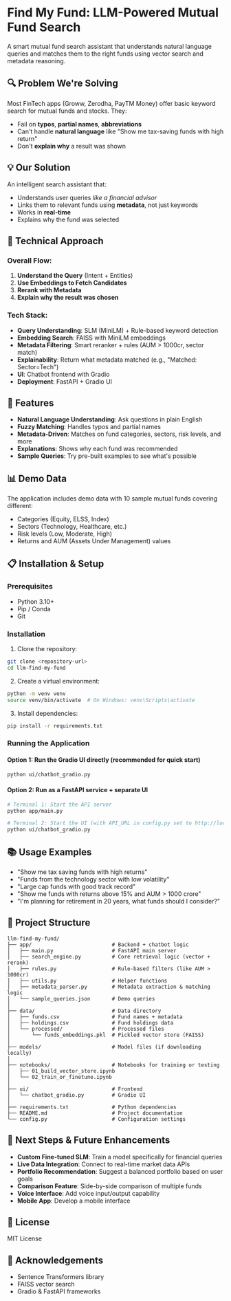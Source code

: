 # Find My Fund: LLM-Powered Mutual Fund Search

A smart mutual fund search assistant that understands natural language queries and matches them to the right funds using vector search and metadata reasoning.

## 🔍 Problem We're Solving

Most FinTech apps (Groww, Zerodha, PayTM Money) offer basic keyword search for mutual funds and stocks. They:
- Fail on **typos**, **partial names**, **abbreviations**
- Can't handle **natural language** like "Show me tax-saving funds with high return"
- Don't **explain why** a result was shown

## 💡 Our Solution

An intelligent search assistant that:
- Understands user queries *like a financial advisor*
- Links them to relevant funds using **metadata**, not just keywords
- Works in **real-time**
- Explains why the fund was selected

## 🔧 Technical Approach

### Overall Flow:
1. **Understand the Query** (Intent + Entities)
2. **Use Embeddings to Fetch Candidates**
3. **Rerank with Metadata**
4. **Explain why the result was chosen**

### Tech Stack:
- **Query Understanding**: SLM (MiniLM) + Rule-based keyword detection
- **Embedding Search**: FAISS with MiniLM embeddings
- **Metadata Filtering**: Smart reranker + rules (AUM > 1000cr, sector match)
- **Explainability**: Return what metadata matched (e.g., "Matched: Sector=Tech")
- **UI**: Chatbot frontend with Gradio
- **Deployment**: FastAPI + Gradio UI

## 🚀 Features

- **Natural Language Understanding**: Ask questions in plain English
- **Fuzzy Matching**: Handles typos and partial names
- **Metadata-Driven**: Matches on fund categories, sectors, risk levels, and more
- **Explanations**: Shows why each fund was recommended
- **Sample Queries**: Try pre-built examples to see what's possible

## 📊 Demo Data

The application includes demo data with 10 sample mutual funds covering different:
- Categories (Equity, ELSS, Index)
- Sectors (Technology, Healthcare, etc.)
- Risk levels (Low, Moderate, High)
- Returns and AUM (Assets Under Management) values

## 📋 Installation & Setup

### Prerequisites
- Python 3.10+
- Pip / Conda
- Git

### Installation

1. Clone the repository:
```bash
git clone <repository-url>
cd llm-find-my-fund
```

2. Create a virtual environment:
```bash
python -m venv venv
source venv/bin/activate  # On Windows: venv\Scripts\activate
```

3. Install dependencies:
```bash
pip install -r requirements.txt
```

### Running the Application

#### Option 1: Run the Gradio UI directly (recommended for quick start)
```bash
python ui/chatbot_gradio.py
```

#### Option 2: Run as a FastAPI service + separate UI
```bash
# Terminal 1: Start the API server
python app/main.py

# Terminal 2: Start the UI (with API_URL in config.py set to http://localhost:8000)
python ui/chatbot_gradio.py
```

## 📚 Usage Examples

- "Show me tax saving funds with high returns"
- "Funds from the technology sector with low volatility"
- "Large cap funds with good track record"
- "Show me funds with returns above 15% and AUM > 1000 crore"
- "I'm planning for retirement in 20 years, what funds should I consider?"

## 🔄 Project Structure

```
llm-find-my-fund/
├── app/                          # Backend + chatbot logic
│   ├── main.py                   # FastAPI main server
│   ├── search_engine.py          # Core retrieval logic (vector + rerank)
│   ├── rules.py                  # Rule-based filters (like AUM > 1000cr)
│   ├── utils.py                  # Helper functions
│   ├── metadata_parser.py        # Metadata extraction & matching logic
│   └── sample_queries.json       # Demo queries
│
├── data/                         # Data directory
│   ├── funds.csv                 # Fund names + metadata
│   ├── holdings.csv              # Fund holdings data
│   └── processed/                # Processed files
│       └── funds_embeddings.pkl  # Pickled vector store (FAISS)
│
├── models/                       # Model files (if downloading locally)
│
├── notebooks/                    # Notebooks for training or testing
│   ├── 01_build_vector_store.ipynb
│   └── 02_train_or_finetune.ipynb
│
├── ui/                           # Frontend 
│   └── chatbot_gradio.py         # Gradio UI
│
├── requirements.txt              # Python dependencies
├── README.md                     # Project documentation
└── config.py                     # Configuration settings
```

## 📝 Next Steps & Future Enhancements

- **Custom Fine-tuned SLM**: Train a model specifically for financial queries
- **Live Data Integration**: Connect to real-time market data APIs
- **Portfolio Recommendation**: Suggest a balanced portfolio based on user goals
- **Comparison Feature**: Side-by-side comparison of multiple funds
- **Voice Interface**: Add voice input/output capability
- **Mobile App**: Develop a mobile interface

## 📄 License

MIT License

## 🙏 Acknowledgements

- Sentence Transformers library
- FAISS vector search
- Gradio & FastAPI frameworks 